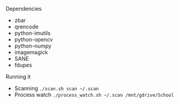 Dependencies
* zbar
* qrencode
* python-imutils
* python-opencv
* python-numpy
* imagemagick
* SANE
* fdupes

Running it
* Scanning `./scan.sh scan ~/.scan`
* Process watch `./process_watch.sh ~/.scan /mnt/gdrive/School`
